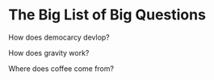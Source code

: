 # The Big List of Big Questions

How does democarcy devlop?

How does gravity work?

Where does coffee come from?
